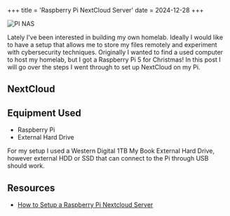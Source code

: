 +++
title = 'Raspberry Pi NextCloud Server'
date = 2024-12-28
+++

![PI NAS](https://images.sidearmdev.com/convert?url=https%3A%2F%2Fdxbhsrqyrr690.cloudfront.net%2Fsidearm.nextgen.sites%2Fwww2.sfstategators.com%2Fimages%2F2023%2F2%2F10%2F7I2A9297.png&type=webp) 

Lately I've been interested in building my own homelab.
Ideally I would like to have a setup that allows me to store my files remotely and experiment with cybersecurity techniques.
Originally I wanted to find a used computer to host my homelab, but I got a Raspberry Pi 5 for Christmas!
In this post I will go over the steps I went through to set up NextCloud on my Pi.

## NextCloud

## Equipment Used
- Raspberry Pi
- External Hard Drive

For my setup I used a Western Digital 1TB My Book External Hard Drive, however external HDD or SSD that can connect to the Pi through USB should work.

## Resources
- [How to Setup a Raspberry Pi Nextcloud Server](https://pimylifeup.com/raspberry-pi-nextcloud-server/)
